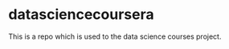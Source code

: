 datasciencecoursera
===================

This is a repo which is used to the data science courses project.

